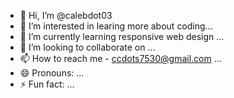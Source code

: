 - 👋 Hi, I’m @calebdot03
- 👀 I’m interested in learing more about coding...
- 🌱 I’m currently learning responsive web design ...
- 💞️ I’m looking to collaborate on ...
- 📫 How to reach me - ccdots7530@gmail.com ...
- 😄 Pronouns: ...
- ⚡ Fun fact: ...

<!---
calebdot03/calebdot03 is a ✨ special ✨ repository because its `README.md` (this file) appears on your GitHub profile.
You can click the Preview link to take a look at your changes.
--->
